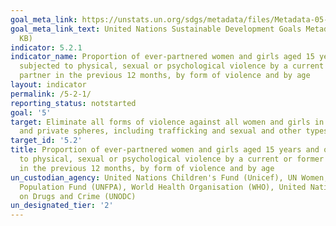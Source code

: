 ```yaml
---
goal_meta_link: https://unstats.un.org/sdgs/metadata/files/Metadata-05-02-01.pdf
goal_meta_link_text: United Nations Sustainable Development Goals Metadata (PDF 518
  KB)
indicator: 5.2.1
indicator_name: Proportion of ever-partnered women and girls aged 15 years and older
  subjected to physical, sexual or psychological violence by a current or former intimate
  partner in the previous 12 months, by form of violence and by age
layout: indicator
permalink: /5-2-1/
reporting_status: notstarted
goal: '5'
target: Eliminate all forms of violence against all women and girls in the public
  and private spheres, including trafficking and sexual and other types of exploitation
target_id: '5.2'
title: Proportion of ever-partnered women and girls aged 15 years and older subjected
  to physical, sexual or psychological violence by a current or former intimate partner
  in the previous 12 months, by form of violence and by age
un_custodian_agency: United Nations Children's Fund (Unicef), UN Women, United Nations
  Population Fund (UNFPA), World Health Organisation (WHO), United Nations Office
  on Drugs and Crime (UNODC)
un_designated_tier: '2'
---
```

